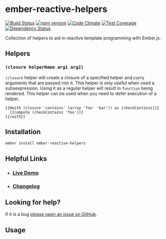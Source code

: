 # ember-reactive-helpers

[![Build Status](https://travis-ci.org/EmberSherpa/ember-reactive-helpers.svg)](https://travis-ci.org/EmberSherpa/ember-reactive-helpers)
[![npm version](https://badge.fury.io/js/ember-reactive-helpers.svg)](http://badge.fury.io/js/ember-reactive-helpers)
[![Code Climate](https://codeclimate.com/github/EmberSherpa/ember-reactive-helpers/badges/gpa.svg)](https://codeclimate.com/github/EmberSherpa/ember-reactive-helpers)
[![Test Coverage](https://codeclimate.com/github/EmberSherpa/ember-reactive-helpers/badges/coverage.svg)](https://codeclimate.com/github/EmberSherpa/ember-reactive-helpers/coverage)
[![Dependency Status](https://david-dm.org/EmberSherpa/ember-reactive-helpers.svg)](https://david-dm.org/EmberSherpa/ember-reactive-helpers)

Collection of helpers to aid in reactive template programming with Ember.js.

## Helpers

### `(closure helperName arg1 arg2)`

`(closure` helper will create a closure of a specified helper and curry arguments that are passed into it. 
This helper is only useful when used a subsexpression. Using it as a regular helper will result in `function` being rendered.
This helper can be used when you need to defer execution of a helper. 

```
{{#with (closure 'contains' (array 'foo' 'bar')) as |checkContains|}}
  {{compute (checkContains 'foo')}}
{{/with}}
```

## Installation

```
ember install ember-reactive-helpers
```

## Helpful Links

- ### [Live Demo](http://EmberSherpa.github.io/ember-reactive-helpers)

- ### [Changelog](CHANGELOG.md)

## Looking for help?
If it is a bug [please open an issue on GitHub](http://github.com/EmberSherpa/ember-reactive-helpers/issues).

## Usage
